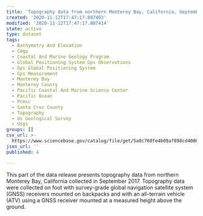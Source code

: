 ```yaml
---
title: 'Topography data from northern Monterey Bay, California, September 2017'
created: '2020-11-12T17:47:17.887403'
modified: '2020-11-12T17:47:17.887414'
state: active
type: dataset
tags:
  - Bathymetry And Elevation
  - Cmgp
  - Coastal And Marine Geology Program
  - Global Positioning System Gps Observations
  - Gps Global Positioning System
  - Gps Measurement
  - Monterey Bay
  - Monterey County
  - Pacific Coastal And Marine Science Center
  - Pacific Ocean
  - Pcmsc
  - Santa Cruz County
  - Topography
  - Us Geological Survey
  - Usgs
groups: []
csv_url: >-
  https://www.sciencebase.gov/catalog/file/get/5a0c760fe4b09af898cd4000?name=mb17_sept_topo.csv
json_url: ''
published: 4

---
```

This part of the data release presents topography data from northern Monterey Bay, California collected in September 2017. Topography data were collected on foot with survey-grade global navigation satellite system (GNSS) receivers mounted on backpacks and with an all-terrain vehicle (ATV) using a GNSS receiver mounted at a measured height above the ground.
